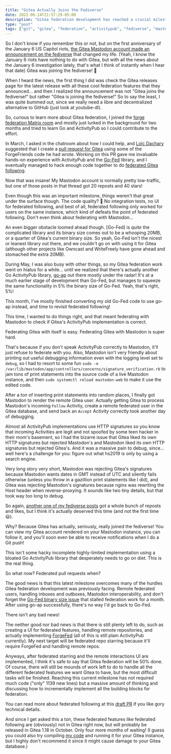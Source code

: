 ```yaml
---
title: "Gitea Actually Joins the Fediverse"
date: 2022-06-14T21:57:29-05:00
description: "Gitea federation development has reached a crucial milestone: federating with Mastodon!"
type: "post"
tags: ["git", "gitea", "federation", "activitypub", "fediverse", "mastodon"]
---
```



So I don't know if you remember this or not, but on the first anniversary of the January 6 US Capitol riots, [the Gitea Mastodon account made an announcement on the fediverse](https://social.gitea.io/@gitea/107576791626052697) that changed my life. (Yeah, I know the January 6 riots have nothing to do with Gitea, but with all the news about the January 6 investigation lately, that's what I think of instantly when I hear that date) Gitea was joining the fediverse! 🎉

When I heard the news, the first thing I did was check the Gitea releases page for the latest release with all these cool federation features that they announced... and then I realized the announcement was not "Gitea joins the fediverse!" but rather "Gitea is joining the fediverse!" So to say the least, I was quite bummed out, since we really need a libre and decentralized alternative to GitHub (just look at youtube-dl).

So, curious to learn more about Gitea federation, I joined the [forge federation Matrix room](https://matrix.to/#/#forgefederation:matrix.batsense.net) and mostly just lurked in the background for two months and tried to learn Go and ActivityPub so I could contribute to the effort.

In March, I asked in the chatroom about how I could help, and [Loïc Dachary](https://blog.dachary.org/) suggested that I create a [pull request for Gitea](https://github.com/go-gitea/gitea/pull/19133) using some of the ForgeFriends code he had wrote. Working on this PR gave me invaluable hands-on experience with ActivityPub and the [Go-Fed](https://go-fed.org/) library, and I eventually managed to hack enough code together to do [federated Gitea following](https://social.exozy.me/@ta180m/108131455903841744).

Now that was insane! My Mastodon account is normally pretty low-traffic, but one of those posts in that thread got 20 reposts and 40 stars!

Even though this was an important milestone, things weren't that great under the surface though. The code quality? 🤢 No integration tests, no UI for federated following, and best of all, federated following only worked for users on the same instance, which kind of defeats the point of federated following. Don't even think about federating with Mastodon...

An even bigger obstacle loomed ahead though. [Go-Fed] is *quite* the complicated library and its binary size comes out to be a whooping 20MB, or a quarter of Gitea's current binary size. So yeah, Go-Fed isn't the nicest or leanest library out there, and we couldn't go on with using it for Gitea (although other projects like Owncast and WriteFreely have gone ahead and stomached the extra 20MB).

During May, I was also busy with other things, so my Gitea federation work went on hiatus for a while... until we realized that there's actually another Go ActivityPub library, [go-ap](https://github.com/go-ap) out there mostly under the radar! It's at a much earlier stage of development than Go-Fed, but manages to squeeze the same functionality in 5% the binary size of Go-Fed. Yeah, that's right, 5%!

This month, I've mostly finished converting my old Go-Fed code to use go-ap instead, and time to revisit federated following!

This time, I wanted to do things right, and that meant federating with Mastodon to check if Gitea's ActivityPub implementation is correct.

Federating Gitea with itself is easy. Federating Gitea with Mastodon is super hard.

That's because if you don't speak ActivityPub correctly to Mastodon, it'll just refuse to federate with you. Also, Mastodon isn't very friendly about printing out useful debugging information even with the logging level set to `debug`, so I had to resort to some fun `sudo -e /var/lib/mastodon/app/controllers/concerns/signature_verification.rb` to jam tons of print statements into the source code of a live Mastodon instance, and then `sudo systemctl reload mastodon-web` to make it use the edited code.

After a ton of inserting print statements into random places, I finally got Mastodon to render the remote Gitea user. Actually getting Gitea to process Mastodon's incoming `Follow` Activity, create a remote federated user in the Gitea database, and send back an `Accept` Activity correctly took another day of debugging.

Almost all ActivityPub implementations use HTTP signatures so you know that incoming Activities are legit and not spoofed by some teen hacker in their mom's basement, so I had the bizarre issue that Gitea liked its own HTTP signatures but rejected Mastodon's and Mastodon liked its own HTTP signatures but rejected Gitea's. And it was a massive pain to debug, since... well here's a challenge for you: figure out what hs2019 is only by using a search engine.

Very long story very short, Mastodon was rejecting Gitea's signatures because Mastodon wants dates in GMT instead of UTC and silently fails otherwise (unless you throw in a gazillion print statements like I did), and Gitea was rejecting Mastodon's signatures because nginx was rewriting the Host header when reverse-proxying. It sounds like two tiny details, but that took way too long to debug.

So again, [another one of my fediverse posts](https://social.exozy.me/@ta180m/108472185098129371) got a whole bunch of reposts and likes, but I think it's actually deserved this time (and not the first time 😃).

Why? Because Gitea has actually, seriously, really joined the fediverse! You can view my Gitea account rendered on your Mastodon instance, you can follow it, and you'll soon even be able to receive notifications when I do a Git push!

This isn't some hacky incomplete highly-limited implementation using a bloated Go ActivityPub library that desperately needs to go on diet. This is the real thing.

So what now? Federated pull requests when?

The good news is that this latest milestone overcomes many of the hurdles Gitea federation development was previously facing. Remote federated users, handling inboxes and outboxes, Mastodon interoperability, and don't forget the [Go-Fed binary size issue](https://gitea.com/gitea/go-fed-activity/issues/1) that stalled federation work for a month. After using go-ap successfully, there's no way I'd go back to Go-Fed.

There isn't any bad news!

The neither good nor bad news is that there is still plenty left to do, such as creating a UI for federated features, handling remote repositories, and actually implementing [ForgeFed](https://forgefed.org/) (all of this is still plain ActivityPub currently). My next target will be federated repo starring because it'll require ForgeFed and handling remote repos.

Anyways, after federated starring and the remote interactions UI are implemented, I think it's safe to say that Gitea federation will be 50% done. Of course, there will still be mounds of work left to do to handle all the different federated features we want Gitea to have, but the most difficult tasks will be finished. Reaching this current milestone has not required much code ("only" 1139 new lines) but a massive amount of thinking and discussing how to incrementally implement all the building blocks for federation.

You can read more about federated following at this [draft PR](https://gitea.com/xy/gitea/pulls/6) if you like gory technical details.

And since I get asked this a ton, these federated features like federated following are (obviously) not in Gitea right now, but will probably be released in Gitea 1.18 in October. Only four more months of waiting! (I guess you could also try compiling [my code](https://gitea.com/xy/gitea) and running it for your Gitea instance, but I highly don't recommend it since it might cause damage to your Gitea database.)
